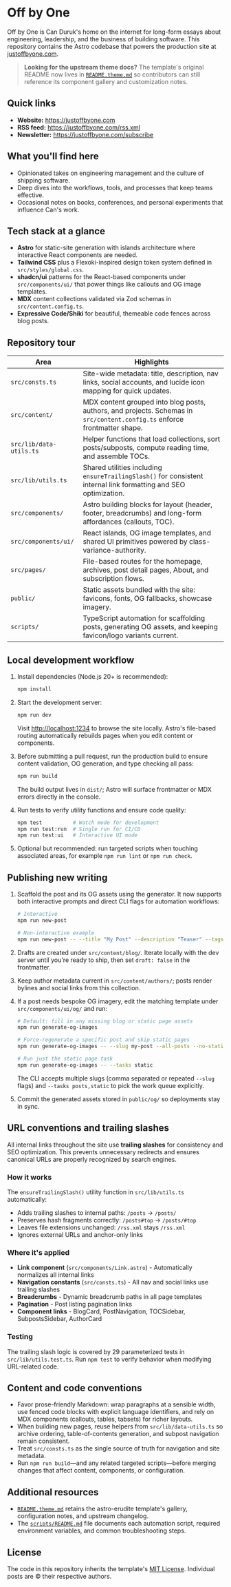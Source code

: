 # Off by One

Off by One is Can Duruk's home on the internet for long-form essays about engineering, leadership, and the business of building software. This repository contains the Astro codebase that powers the production site at [justoffbyone.com](https://justoffbyone.com).

> **Looking for the upstream theme docs?**
> The template's original README now lives in [`README.theme.md`](./README.theme.md) so contributors can still reference its component gallery and customization notes.

## Quick links

- **Website:** <https://justoffbyone.com>
- **RSS feed:** <https://justoffbyone.com/rss.xml>
- **Newsletter:** <https://justoffbyone.com/subscribe>

## What you'll find here

- Opinionated takes on engineering management and the culture of shipping software.
- Deep dives into the workflows, tools, and processes that keep teams effective.
- Occasional notes on books, conferences, and personal experiments that influence Can's work.

## Tech stack at a glance

- **Astro** for static-site generation with islands architecture where interactive React components are needed.
- **Tailwind CSS** plus a Flexoki-inspired design token system defined in `src/styles/global.css`.
- **shadcn/ui** patterns for the React-based components under `src/components/ui/` that power things like callouts and OG image templates.
- **MDX** content collections validated via Zod schemas in `src/content.config.ts`.
- **Expressive Code/Shiki** for beautiful, themeable code fences across blog posts.

## Repository tour

| Area                    | Highlights                                                                                                                |
| ----------------------- | ------------------------------------------------------------------------------------------------------------------------- |
| `src/consts.ts`         | Site-wide metadata: title, description, nav links, social accounts, and lucide icon mapping for quick updates.            |
| `src/content/`          | MDX content grouped into blog posts, authors, and projects. Schemas in `src/content.config.ts` enforce frontmatter shape. |
| `src/lib/data-utils.ts` | Helper functions that load collections, sort posts/subposts, compute reading time, and assemble TOCs.                     |
| `src/lib/utils.ts`      | Shared utilities including `ensureTrailingSlash()` for consistent internal link formatting and SEO optimization.          |
| `src/components/`       | Astro building blocks for layout (header, footer, breadcrumbs) and long-form affordances (callouts, TOC).                 |
| `src/components/ui/`    | React islands, OG image templates, and shared UI primitives powered by class-variance-authority.                          |
| `src/pages/`            | File-based routes for the homepage, archives, post detail pages, About, and subscription flows.                           |
| `public/`               | Static assets bundled with the site: favicons, fonts, OG fallbacks, showcase imagery.                                     |
| `scripts/`              | TypeScript automation for scaffolding posts, generating OG assets, and keeping favicon/logo variants current.             |

## Local development workflow

1. Install dependencies (Node.js 20+ is recommended):

   ```bash
   npm install
   ```

2. Start the development server:

   ```bash
   npm run dev
   ```

   Visit <http://localhost:1234> to browse the site locally. Astro's file-based routing automatically rebuilds pages when you edit content or components.

3. Before submitting a pull request, run the production build to ensure content validation, OG generation, and type checking all pass:

   ```bash
   npm run build
   ```

   The build output lives in `dist/`; Astro will surface frontmatter or MDX errors directly in the console.

4. Run tests to verify utility functions and ensure code quality:

   ```bash
   npm test          # Watch mode for development
   npm run test:run  # Single run for CI/CD
   npm run test:ui   # Interactive UI mode
   ```

5. Optional but recommended: run targeted scripts when touching associated areas, for example `npm run lint` or `npm run check`.

## Publishing new writing

1. Scaffold the post and its OG assets using the generator. It now supports both interactive prompts and direct CLI flags for automation workflows:

   ```bash
   # Interactive
   npm run new-post

   # Non-interactive example
   npm run new-post -- --title "My Post" --description "Teaser" --tags engineering,process --draft --author cduruk
   ```

2. Drafts are created under `src/content/blog/`. Iterate locally with the dev server until you're ready to ship, then set `draft: false` in the frontmatter.

3. Keep author metadata current in `src/content/authors/`; posts render bylines and social links from this collection.

4. If a post needs bespoke OG imagery, edit the matching template under `src/components/ui/og/` and run:

   ```bash
   # Default: fill in any missing blog or static page assets
   npm run generate-og-images

   # Force-regenerate a specific post and skip static pages
   npm run generate-og-images -- --slug my-post --all-posts --no-static

   # Run just the static page task
   npm run generate-og-images -- --tasks static
   ```

   The CLI accepts multiple slugs (comma separated or repeated `--slug` flags) and `--tasks posts,static` to pick the work queue explicitly.

5. Commit the generated assets stored in `public/og/` so deployments stay in sync.

## URL conventions and trailing slashes

All internal links throughout the site use **trailing slashes** for consistency and SEO optimization. This prevents unnecessary redirects and ensures canonical URLs are properly recognized by search engines.

### How it works

The `ensureTrailingSlash()` utility function in `src/lib/utils.ts` automatically:

- Adds trailing slashes to internal paths: `/posts` → `/posts/`
- Preserves hash fragments correctly: `/posts#top` → `/posts/#top`
- Leaves file extensions unchanged: `/rss.xml` stays `/rss.xml`
- Ignores external URLs and anchor-only links

### Where it's applied

- **Link component** (`src/components/Link.astro`) - Automatically normalizes all internal links
- **Navigation constants** (`src/consts.ts`) - All nav and social links use trailing slashes
- **Breadcrumbs** - Dynamic breadcrumb paths in all page templates
- **Pagination** - Post listing pagination links
- **Component links** - BlogCard, PostNavigation, TOCSidebar, SubpostsSidebar, AuthorCard

### Testing

The trailing slash logic is covered by 29 parameterized tests in `src/lib/utils.test.ts`. Run `npm test` to verify behavior when modifying URL-related code.

## Content and code conventions

- Favor prose-friendly Markdown: wrap paragraphs at a sensible width, use fenced code blocks with explicit language identifiers, and rely on MDX components (callouts, tables, tabsets) for richer layouts.
- When building new pages, reuse helpers from `src/lib/data-utils.ts` so archive ordering, table-of-contents generation, and subpost navigation remain consistent.
- Treat `src/consts.ts` as the single source of truth for navigation and site metadata.
- Run `npm run build`—and any related targeted scripts—before merging changes that affect content, components, or configuration.

## Additional resources

- [`README.theme.md`](./README.theme.md) retains the astro-erudite template's gallery, configuration notes, and upstream changelog.
- The [`scripts/README.md`](./scripts/README.md) file documents each automation script, required environment variables, and common troubleshooting steps.

## License

The code in this repository inherits the template's [MIT License](./LICENSE). Individual posts are © their respective authors.
